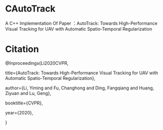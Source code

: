 # CAutoTrack
A C++ Implementation Of Paper ：AutoTrack: Towards High-Performance Visual Tracking for UAV with Automatic Spatio-Temporal Regularization

# Citation
@Inproceedings{Li2020CVPR,

title={AutoTrack: Towards High-Performance Visual Tracking for UAV with Automatic Spatio-Temporal Regularization},

author={Li, Yiming and Fu, Changhong and Ding, Fangqiang and Huang, Ziyuan and Lu, Geng},

booktitle={CVPR},

year={2020},

}
